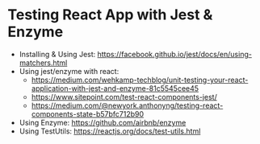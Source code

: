 # Testing React App with Jest & Enzyme

* Installing & Using Jest: https://facebook.github.io/jest/docs/en/using-matchers.html
* Using jest/enzyme with react:
	* https://medium.com/wehkamp-techblog/unit-testing-your-react-application-with-jest-and-enzyme-81c5545cee45
	* https://www.sitepoint.com/test-react-components-jest/
	* https://medium.com/@newyork.anthonyng/testing-react-components-state-b57bfc712b90
* Using Enzyme: https://github.com/airbnb/enzyme
* Using TestUtils: https://reactjs.org/docs/test-utils.html
